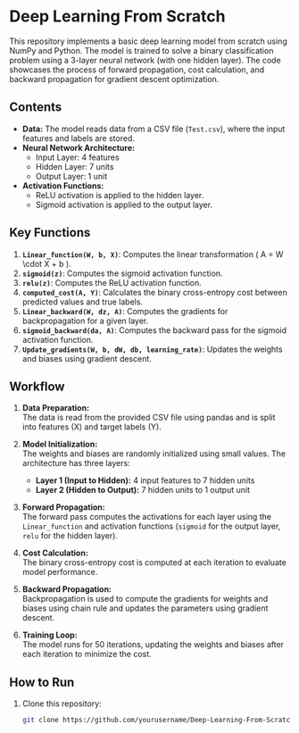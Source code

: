 # Deep Learning From Scratch

This repository implements a basic deep learning model from scratch using NumPy and Python. The model is trained to solve a binary classification problem using a 3-layer neural network (with one hidden layer). The code showcases the process of forward propagation, cost calculation, and backward propagation for gradient descent optimization.

## Contents

- **Data:** The model reads data from a CSV file (`Test.csv`), where the input features and labels are stored.
- **Neural Network Architecture:**
    - Input Layer: 4 features
    - Hidden Layer: 7 units
    - Output Layer: 1 unit
- **Activation Functions:** 
    - ReLU activation is applied to the hidden layer.
    - Sigmoid activation is applied to the output layer.

## Key Functions

1. **`Linear_function(W, b, X)`**: Computes the linear transformation \( A = W \cdot X + b \).
2. **`sigmoid(z)`**: Computes the sigmoid activation function.
3. **`relu(z)`**: Computes the ReLU activation function.
4. **`computed_cost(A, Y)`**: Calculates the binary cross-entropy cost between predicted values and true labels.
5. **`Linear_backward(W, dz, A)`**: Computes the gradients for backpropagation for a given layer.
6. **`sigmoid_backward(da, A)`**: Computes the backward pass for the sigmoid activation function.
7. **`Update_gradients(W, b, dW, db, learning_rate)`**: Updates the weights and biases using gradient descent.

## Workflow

1. **Data Preparation:**  
   The data is read from the provided CSV file using pandas and is split into features (X) and target labels (Y).

2. **Model Initialization:**  
   The weights and biases are randomly initialized using small values. The architecture has three layers:
   - **Layer 1 (Input to Hidden):** 4 input features to 7 hidden units
   - **Layer 2 (Hidden to Output):** 7 hidden units to 1 output unit

3. **Forward Propagation:**  
   The forward pass computes the activations for each layer using the `Linear_function` and activation functions (`sigmoid` for the output layer, `relu` for the hidden layer).

4. **Cost Calculation:**  
   The binary cross-entropy cost is computed at each iteration to evaluate model performance.

5. **Backward Propagation:**  
   Backpropagation is used to compute the gradients for weights and biases using chain rule and updates the parameters using gradient descent.

6. **Training Loop:**  
   The model runs for 50 iterations, updating the weights and biases after each iteration to minimize the cost.

## How to Run

1. Clone this repository:
   ```bash
   git clone https://github.com/yourusername/Deep-Learning-From-Scratch.git
